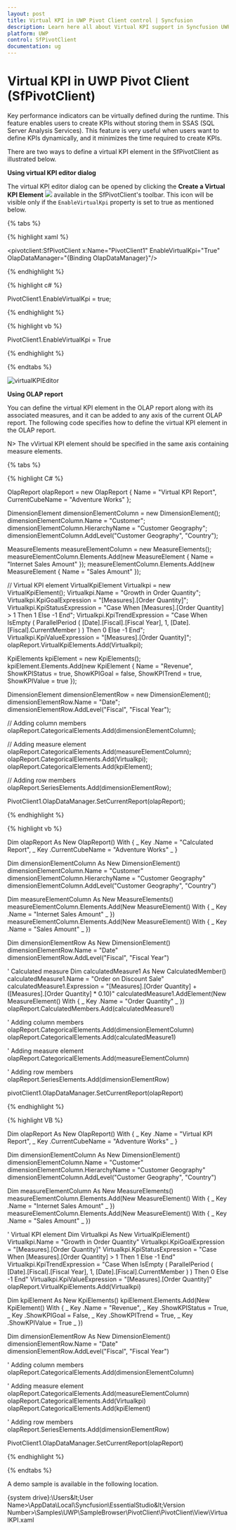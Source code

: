 ```yaml
---
layout: post
title: Virtual KPI in UWP Pivot Client control | Syncfusion
description: Learn here all about Virtual KPI support in Syncfusion UWP Pivot Client (SfPivotClient) control and more.
platform: UWP
control: SfPivotClient
documentation: ug
---
```


# Virtual KPI in UWP Pivot Client (SfPivotClient)

Key performance indicators can be virtually defined during the runtime. This feature enables users to create KPIs without storing them in SSAS (SQL Server Analysis Services). This feature is very useful when users want to define KPIs dynamically, and it minimizes the time required to create KPIs.

There are two ways to define a virtual KPI element in the SfPivotClient as illustrated below.

**Using virtual KPI editor dialog**

The virtual KPI editor dialog can be opened by clicking the **Create a Virtual KPI Element** ![](Virtual-KPI_images/Virtual-KPI-icon.png) available in the SfPivotClient's toolbar. This icon will be visible only if the `EnableVirtualKpi` property is set to true as mentioned below.

{% tabs %}

{% highlight xaml %}

<pivotclient:SfPivotClient x:Name="PivotClient1" EnableVirtualKpi="True" OlapDataManager="{Binding OlapDataManager}"/>

{% endhighlight %}

{% highlight c# %}

PivotClient1.EnableVirtualKpi = true;

{% endhighlight %}

{% highlight vb %}

PivotClient1.EnableVirtualKpi = True

{% endhighlight %}

{% endtabs %}

![virtualKPIEditor](Virtual-KPI_images/virtualKPIEditor.png)

**Using OLAP report**

You can define the virtual KPI element in the OLAP report along with its associated measures, and it can be added to any axis of the current OLAP report. The following code specifies how to define the virtual KPI element in the OLAP report.

N> The vVirtual KPI element should be specified in the same axis containing measure elements.

{% tabs %}

{% highlight C# %}

OlapReport olapReport = new OlapReport
{
    Name = "Virtual KPI Report",
    CurrentCubeName = "Adventure Works"
};

DimensionElement dimensionElementColumn = new DimensionElement();
dimensionElementColumn.Name = "Customer";
dimensionElementColumn.HierarchyName = "Customer Geography";
dimensionElementColumn.AddLevel("Customer Geography", "Country");

MeasureElements measureElementColumn = new MeasureElements();
measureElementColumn.Elements.Add(new MeasureElement { Name = "Internet Sales Amount" });
measureElementColumn.Elements.Add(new MeasureElement { Name = "Sales Amount" });

// Virtual KPI element
VirtualKpiElement Virtualkpi = new VirtualKpiElement();
Virtualkpi.Name = "Growth in Order Quantity";
Virtualkpi.KpiGoalExpression = "[Measures].[Order Quantity]";
Virtualkpi.KpiStatusExpression = "Case When [Measures].[Order Quantity] > 1 Then 1 Else -1 End";
Virtualkpi.KpiTrendExpression = "Case When IsEmpty ( ParallelPeriod ( [Date].[Fiscal].[Fiscal Year], 1, [Date].[Fiscal].CurrentMember ) ) Then 0  Else -1 End";
Virtualkpi.KpiValueExpression = "[Measures].[Order Quantity]";
olapReport.VirtualKpiElements.Add(Virtualkpi);

KpiElements kpiElement = new KpiElements();
kpiElement.Elements.Add(new KpiElement { Name = "Revenue", ShowKPIStatus = true, ShowKPIGoal = false, ShowKPITrend = true, ShowKPIValue = true });

DimensionElement dimensionElementRow = new DimensionElement();
dimensionElementRow.Name = "Date";
dimensionElementRow.AddLevel("Fiscal", "Fiscal Year");

// Adding column members
olapReport.CategoricalElements.Add(dimensionElementColumn);

// Adding measure element
olapReport.CategoricalElements.Add(measureElementColumn);
olapReport.CategoricalElements.Add(Virtualkpi);
olapReport.CategoricalElements.Add(kpiElement);

// Adding row members
olapReport.SeriesElements.Add(dimensionElementRow);

PivotClient1.OlapDataManager.SetCurrentReport(olapReport);

{% endhighlight %}

{% highlight vb %}

Dim olapReport As New OlapReport() With { _
    Key .Name = "Calculated Report", _
    Key .CurrentCubeName = "Adventure Works" _
}

Dim dimensionElementColumn As New DimensionElement()
dimensionElementColumn.Name = "Customer"
dimensionElementColumn.HierarchyName = "Customer Geography"
dimensionElementColumn.AddLevel("Customer Geography", "Country")

Dim measureElementColumn As New MeasureElements()
measureElementColumn.Elements.Add(New MeasureElement() With { _
    Key .Name = "Internet Sales Amount" _
})
measureElementColumn.Elements.Add(New MeasureElement() With { _
    Key .Name = "Sales Amount" _
})

Dim dimensionElementRow As New DimensionElement()
dimensionElementRow.Name = "Date"
dimensionElementRow.AddLevel("Fiscal", "Fiscal Year")

' Calculated measure
Dim calculatedMeasure1 As New CalculatedMember()
calculatedMeasure1.Name = "Order on Discount Sale"
calculatedMeasure1.Expression = "[Measures].[Order Quantity] + ([Measures].[Order Quantity] * 0.10)"
calculatedMeasure1.AddElement(New MeasureElement() With { _
    Key .Name = "Order Quantity" _
})
olapReport.CalculatedMembers.Add(calculatedMeasure1)

' Adding column members
olapReport.CategoricalElements.Add(dimensionElementColumn)
olapReport.CategoricalElements.Add(calculatedMeasure1)

' Adding measure element
olapReport.CategoricalElements.Add(measureElementColumn)

' Adding row members
olapReport.SeriesElements.Add(dimensionElementRow)

pivotClient1.OlapDataManager.SetCurrentReport(olapReport)

{% endhighlight %}

{% highlight VB %}

Dim olapReport As New OlapReport() With { _
    Key .Name = "Virtual KPI Report", _
    Key .CurrentCubeName = "Adventure Works" _
}

Dim dimensionElementColumn As New DimensionElement()
dimensionElementColumn.Name = "Customer"
dimensionElementColumn.HierarchyName = "Customer Geography"
dimensionElementColumn.AddLevel("Customer Geography", "Country")

Dim measureElementColumn As New MeasureElements()
measureElementColumn.Elements.Add(New MeasureElement() With { _
    Key .Name = "Internet Sales Amount" _
})
measureElementColumn.Elements.Add(New MeasureElement() With { _
    Key .Name = "Sales Amount" _
})

' Virtual KPI element
Dim Virtualkpi As New VirtualKpiElement()
Virtualkpi.Name = "Growth in Order Quantity"
Virtualkpi.KpiGoalExpression = "[Measures].[Order Quantity]"
Virtualkpi.KpiStatusExpression = "Case When [Measures].[Order Quantity] > 1 Then 1 Else -1 End"
Virtualkpi.KpiTrendExpression = "Case When IsEmpty ( ParallelPeriod ( [Date].[Fiscal].[Fiscal Year], 1, [Date].[Fiscal].CurrentMember ) ) Then 0  Else -1 End"
Virtualkpi.KpiValueExpression = "[Measures].[Order Quantity]"
olapReport.VirtualKpiElements.Add(Virtualkpi)

Dim kpiElement As New KpiElements()
kpiElement.Elements.Add(New KpiElement() With { _
    Key .Name = "Revenue", _
    Key .ShowKPIStatus = True, _
    Key .ShowKPIGoal = False, _
    Key .ShowKPITrend = True, _
    Key .ShowKPIValue = True _
})

Dim dimensionElementRow As New DimensionElement()
dimensionElementRow.Name = "Date"
dimensionElementRow.AddLevel("Fiscal", "Fiscal Year")

' Adding column members
olapReport.CategoricalElements.Add(dimensionElementColumn)

' Adding measure element
olapReport.CategoricalElements.Add(measureElementColumn)
olapReport.CategoricalElements.Add(Virtualkpi)
olapReport.CategoricalElements.Add(kpiElement)

' Adding row members
olapReport.SeriesElements.Add(dimensionElementRow)

PivotClient1.OlapDataManager.SetCurrentReport(olapReport)

{% endhighlight %}

{% endtabs %}

A demo sample is available in the following location.

{system drive}:\Users\&lt;User Name&gt;\AppData\Local\Syncfusion\EssentialStudio\&lt;Version Number&gt;\Samples\UWP\SampleBrowser\PivotClient\PivotClient\View\VirtualKPI.xaml
